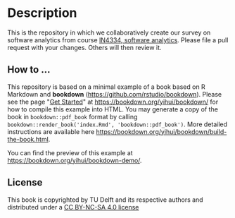 # Description

This is the repository in which we collaboratively create our survey on software analytics from course [IN4334, software analytics](https://github.com/gousiosg/softwanal). Please file a pull request with your changes. Others will then review it.

## How to ...

This repository is based on a minimal example of a book based on R Markdown and **bookdown** (https://github.com/rstudio/bookdown). Please see the page "[Get Started](https://bookdown.org/yihui/bookdown/get-started.html)" at https://bookdown.org/yihui/bookdown/ for how to compile this example into HTML. You may generate a copy of the book in `bookdown::pdf_book` format by calling `bookdown::render_book('index.Rmd', 'bookdown::pdf_book')`. More detailed instructions are available here https://bookdown.org/yihui/bookdown/build-the-book.html.

You can find the preview of this example at https://bookdown.org/yihui/bookdown-demo/.

## License

This book is copyrighted by TU Delft and its respective authors and distributed under a [CC BY-NC-SA 4.0 license](https://creativecommons.org/licenses/by-nc-sa/4.0/)
